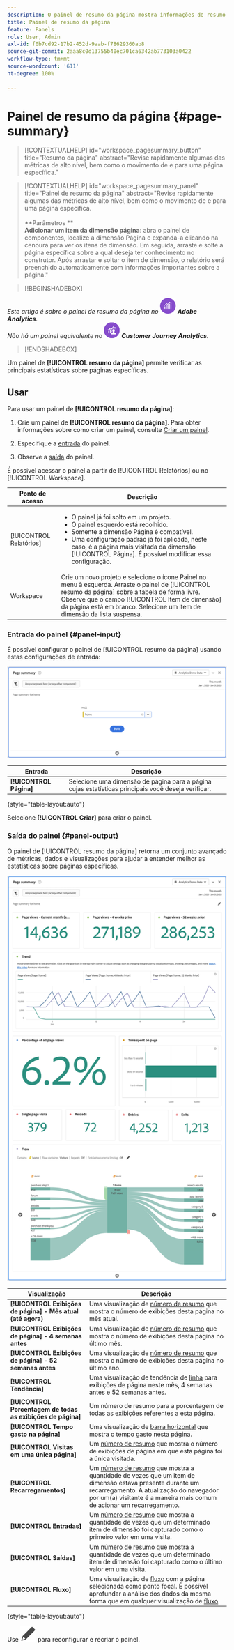 ```yaml
---
description: O painel de resumo da página mostra informações de resumo de uma página que você escolher.
title: Painel de resumo da página
feature: Panels
role: User, Admin
exl-id: f0b7cd92-17b2-452d-9aab-f78629360ab8
source-git-commit: 2aaa8c0d13755b40ec701ca6342ab773103a0422
workflow-type: tm+mt
source-wordcount: '611'
ht-degree: 100%

---
```


# Painel de resumo da página {#page-summary}

<!-- markdownlint-disable MD034 -->

>[!CONTEXTUALHELP]
>id="workspace_pagesummary_button"
>title="Resumo da página"
>abstract="Revise rapidamente algumas das métricas de alto nível, bem como o movimento de e para uma página específica."

<!-- markdownlint-enable MD034 -->

<!-- markdownlint-disable MD034 -->

>[!CONTEXTUALHELP]
>id="workspace_pagesummary_panel"
>title="Painel de resumo da página"
>abstract="Revise rapidamente algumas das métricas de alto nível, bem como o movimento de e para uma página específica.<br/><br/>**Parâmetros **<br/>**Adicionar um item da dimensão página**: abra o painel de componentes, localize a dimensão Página e expanda-a clicando na cenoura para ver os itens de dimensão. Em seguida, arraste e solte a página específica sobre a qual deseja ter conhecimento no construtor. Após arrastar e soltar o item de dimensão, o relatório será preenchido automaticamente com informações importantes sobre a página."

<!-- markdownlint-enable MD034 -->


>[!BEGINSHADEBOX]

_Este artigo é sobre o painel de resumo da página no_ ![AdobeAnalytics](/help/assets/icons/AdobeAnalytics.svg) _**Adobe Analytics**._<br/>_Não há um painel equivalente no_ ![CustomerJourneyAnalytics](/help/assets/icons/CustomerJourneyAnalytics.svg) _**Customer Journey Analytics**._

>[!ENDSHADEBOX]

Um painel de **[!UICONTROL resumo da página]** permite verificar as principais estatísticas sobre páginas específicas.

## Usar

Para usar um painel de **[!UICONTROL resumo da página]**:

1. Crie um painel de **[!UICONTROL resumo da página]**. Para obter informações sobre como criar um painel, consulte [Criar um painel](panels.md#create-a-panel).

1. Especifique a [entrada](#panel-input) do painel.

1. Observe a [saída](#panel-output) do painel.



É possível acessar o painel a partir de [!UICONTROL Relatórios] ou no [!UICONTROL Workspace].

| Ponto de acesso | Descrição |
| --- | --- |
| [!UICONTROL Relatórios] | <ul><li>O painel já foi solto em um projeto.</li><li>O painel esquerdo está recolhido.</li><li>Somente a dimensão Página é compatível.</li><li>Uma configuração padrão já foi aplicada, neste caso, é a página mais visitada da dimensão [!UICONTROL Página]. É possível modificar essa configuração.</li></ul> |
| Workspace | Crie um novo projeto e selecione o ícone Painel no menu à esquerda. Arraste o painel de [!UICONTROL resumo da página] sobre a tabela de forma livre. Observe que o campo [!UICONTROL Item de dimensão] da página está em branco. Selecione um item de dimensão da lista suspensa. |

### Entrada do painel {#panel-input}

É possível configurar o painel de [!UICONTROL resumo da página] usando estas configurações de entrada:

![Resumo de entrada da página](assets/page-summary-input.png)

| Entrada | Descrição |
| --- | --- |
| **[!UICONTROL Página]** | Selecione uma dimensão de página para a página cujas estatísticas principais você deseja verificar. |

{style="table-layout:auto"}


Selecione **[!UICONTROL Criar]** para criar o painel.

### Saída do painel {#panel-output}

O painel de [!UICONTROL resumo da página] retorna um conjunto avançado de métricas, dados e visualizações para ajudar a entender melhor as estatísticas sobre páginas específicas.

![Painel de resumo da página](assets/page-summary-output.png)

| Visualização | Descrição |
| --- | --- |
| **[!UICONTROL Exibições de página] - Mês atual (até agora)** | Uma visualização de [número de resumo](/help/analyze/analysis-workspace/visualizations/summary-number-change.md) que mostra o número de exibições desta página no mês atual. |
| **[!UICONTROL Exibições de página] - 4 semanas antes** | Uma visualização de [número de resumo](/help/analyze/analysis-workspace/visualizations/summary-number-change.md) que mostra o número de exibições desta página no último mês. |
| **[!UICONTROL Exibições de página] - 52 semanas antes** | Uma visualização de [número de resumo](/help/analyze/analysis-workspace/visualizations/summary-number-change.md) que mostra o número de exibições desta página no último ano. |
| **[!UICONTROL Tendência]** | Uma visualização de tendência de [linha](/help/analyze/analysis-workspace/visualizations/line.md) para exibições de página neste mês, 4 semanas antes e 52 semanas antes. |
| **[!UICONTROL Porcentagem de todas as exibições de página]** | Um número de resumo para a porcentagem de todas as exibições referentes a esta página. |
| **[!UICONTROL Tempo gasto na página]** | Uma visualização de [barra horizontal](/help/analyze/analysis-workspace/visualizations/horizontal-bar.md) que mostra o tempo gasto nesta página. |
| **[!UICONTROL Visitas em uma única página]** | Um [número de resumo](/help/analyze/analysis-workspace/visualizations/summary-number-change.md) que mostra o número de exibições de página em que esta página foi a única visitada. |
| **[!UICONTROL Recarregamentos]** | Um [número de resumo](/help/analyze/analysis-workspace/visualizations/summary-number-change.md) que mostra a quantidade de vezes que um item de dimensão estava presente durante um recarregamento. A atualização do navegador por um(a) visitante é a maneira mais comum de acionar um recarregamento. |
| **[!UICONTROL Entradas]** | Um [número de resumo](/help/analyze/analysis-workspace/visualizations/summary-number-change.md) que mostra a quantidade de vezes que um determinado item de dimensão foi capturado como o primeiro valor em uma visita.  |
| **[!UICONTROL Saídas]** | Um [número de resumo](/help/analyze/analysis-workspace/visualizations/summary-number-change.md) que mostra a quantidade de vezes que um determinado item de dimensão foi capturado como o último valor em uma visita.  |
| **[!UICONTROL Fluxo]** | Uma visualização de [fluxo](/help/analyze/analysis-workspace/visualizations/c-flow/flow.md) com a página selecionada como ponto focal. É possível aprofundar a análise dos dados da mesma forma que em qualquer visualização de [fluxo](/help/analyze/analysis-workspace/visualizations/c-flow/create-flow.md). |

{style="table-layout:auto"}

Use ![Editar](/help/assets/icons/Edit.svg) para reconfigurar e recriar o painel.
